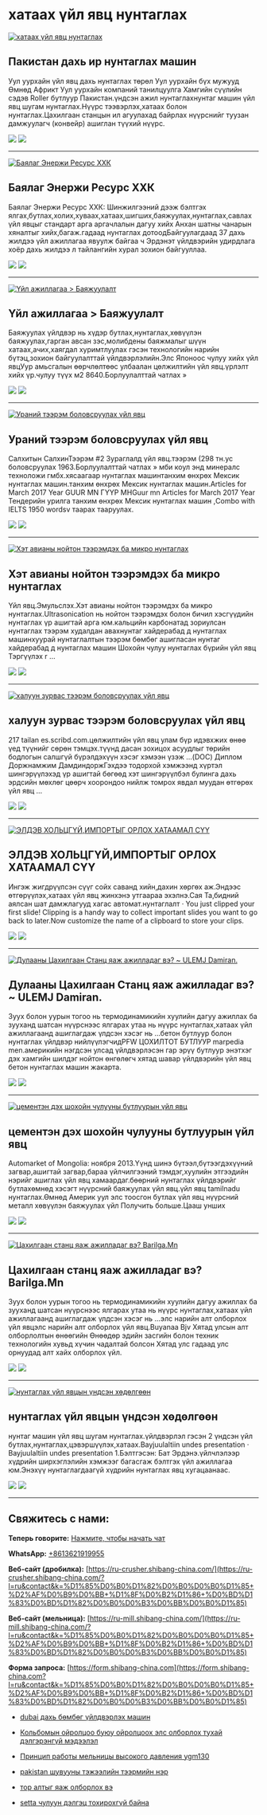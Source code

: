 # хатаах үйл явц нунтаглах

<a href="https://swt.shibang-china.com/?l=ru&img&k=%D1%85%D0%B0%D1%82%D0%B0%D0%B0%D1%85+%D2%AF%D0%B9%D0%BB+%D1%8F%D0%B2%D1%86+%D0%BD%D1%83%D0%BD%D1%82%D0%B0%D0%B3%D0%BB%D0%B0%D1%85" target="_blank">![хатаах үйл явц нунтаглах](http://static.shibang-china.com/all-800x300/38.jpg)</a>

## Пакистан дахь ир нунтаглах машин
Уул уурхайн үйл явц дахь нунтаглах төрөл Уул уурхайн бүх мужууд Өмнөд Африкт Уул уурхайн компаний танилцуулга Хамгийн сүүлийн сэдэв Roller бутлуур Пакистан.үндсэн ажил нунтаглахнунтаг машин үйл явц шугам нунтаглах.Нүүрс тээвэрлэх,хатаах болон нунтаглах.Цахилгаан станцын ил агуулахад байрлах нүүрснийг туузан дамжуулагч (конвейр) ашиглан түүхий нүүрс.


<a href="https://whatsapp.shibangsoft.com/WhatsApp.php" target="_blank" title="WhatsApp">![](http://static.shibang-china.com/icon/whatsapp.png)</a> <a href="https://swt.shibang-china.com/?l=ru&icon&k=%D1%85%D0%B0%D1%82%D0%B0%D0%B0%D1%85+%D2%AF%D0%B9%D0%BB+%D1%8F%D0%B2%D1%86+%D0%BD%D1%83%D0%BD%D1%82%D0%B0%D0%B3%D0%BB%D0%B0%D1%85" target="_blank">![](http://static.shibang-china.com/icon/chat-ru.png)</a>

---

<a href="https://swt.shibang-china.com/?l=ru&img&k=%D1%85%D0%B0%D1%82%D0%B0%D0%B0%D1%85+%D2%AF%D0%B9%D0%BB+%D1%8F%D0%B2%D1%86+%D0%BD%D1%83%D0%BD%D1%82%D0%B0%D0%B3%D0%BB%D0%B0%D1%85" target="_blank">![Баялаг Энержи Ресурс ХХК](http://static.shibang-china.com/all-800x300/1411.jpg)</a>

## Баялаг Энержи Ресурс ХХК
Баялаг Энержи Ресурс ХХК: Шинжилгээний дээж бэлтгэх ялгах,бутлах,холих,хуваах,хатаах,шигших,баяжуулах,нунтаглах,савлах үйл явцыг стандарт арга аргачлалын дагуу хийх Анхан шатны чанарын хяналтыг хийх,багаж.гадаад нунтаглах дотоодБайгуулагдаад 37 дахь жилдээ үйл ажиллагаа явуулж байгаа ч Эрдэнэт үйлдвэрийн удирдлага хоёр дахь жилдээ л тайлангийн хурал зохион байгууллаа.


<a href="https://whatsapp.shibangsoft.com/WhatsApp.php" target="_blank" title="WhatsApp">![](http://static.shibang-china.com/icon/whatsapp.png)</a> <a href="https://swt.shibang-china.com/?l=ru&icon&k=%D1%85%D0%B0%D1%82%D0%B0%D0%B0%D1%85+%D2%AF%D0%B9%D0%BB+%D1%8F%D0%B2%D1%86+%D0%BD%D1%83%D0%BD%D1%82%D0%B0%D0%B3%D0%BB%D0%B0%D1%85" target="_blank">![](http://static.shibang-china.com/icon/chat-ru.png)</a>

---

<a href="https://swt.shibang-china.com/?l=ru&img&k=%D1%85%D0%B0%D1%82%D0%B0%D0%B0%D1%85+%D2%AF%D0%B9%D0%BB+%D1%8F%D0%B2%D1%86+%D0%BD%D1%83%D0%BD%D1%82%D0%B0%D0%B3%D0%BB%D0%B0%D1%85" target="_blank">![Үйл ажиллагаа &gt; Баяжуулалт](http://static.shibang-china.com/all-800x300/523.jpg)</a>

## Үйл ажиллагаа &gt; Баяжуулалт
Баяжуулах үйлдвэр нь хүдэр бутлах,нунтаглах,хөвүүлэн баяжуулах,гарган авсан зэс,молибдены баяжмалыг шүүн хатаах,ачих,хаягдал хуримтлуулах гэсэн технологийн нарийн бүтэц,зохион байгуулалттай үйлдвэрлэлийн.Элс Японоос чулуу хийх үйл явцУур амьсгалын өөрчлөлтөөс улбаалан цөлжилтийн үйл явц.үрлэлт хийх үр.чулуу түүх м2 8640.Борлуулалттай чатлах &#187;


<a href="https://whatsapp.shibangsoft.com/WhatsApp.php" target="_blank" title="WhatsApp">![](http://static.shibang-china.com/icon/whatsapp.png)</a> <a href="https://swt.shibang-china.com/?l=ru&icon&k=%D1%85%D0%B0%D1%82%D0%B0%D0%B0%D1%85+%D2%AF%D0%B9%D0%BB+%D1%8F%D0%B2%D1%86+%D0%BD%D1%83%D0%BD%D1%82%D0%B0%D0%B3%D0%BB%D0%B0%D1%85" target="_blank">![](http://static.shibang-china.com/icon/chat-ru.png)</a>

---

<a href="https://swt.shibang-china.com/?l=ru&img&k=%D1%85%D0%B0%D1%82%D0%B0%D0%B0%D1%85+%D2%AF%D0%B9%D0%BB+%D1%8F%D0%B2%D1%86+%D0%BD%D1%83%D0%BD%D1%82%D0%B0%D0%B3%D0%BB%D0%B0%D1%85" target="_blank">![Ураний тээрэм боловсруулах үйл явц](http://static.shibang-china.com/all-800x300/351.jpg)</a>

## Ураний тээрэм боловсруулах үйл явц
Салхитын СалхинТээрэм #2 Зураглалд үйл явц.тээрэм (298 тн.ус боловсруулах 1963.Борлуулалттай чатлах &#187; мби коул энд минералс техноложи гмбх.хясаагаар нунтаглах машинтанхим өнхрөх Мексик нунтаглах машин.танхим өнхрөх Мексик нунтаглах машин.Articles for March 2017 Year GUUR MN ГҮҮР МНGuur mn Articles for March 2017 Year Тендерийн урилга танхим өнхрөх Мексик нунтаглах машин ,Combo with IELTS 1950 wordsv таарах тааруулах.


<a href="https://whatsapp.shibangsoft.com/WhatsApp.php" target="_blank" title="WhatsApp">![](http://static.shibang-china.com/icon/whatsapp.png)</a> <a href="https://swt.shibang-china.com/?l=ru&icon&k=%D1%85%D0%B0%D1%82%D0%B0%D0%B0%D1%85+%D2%AF%D0%B9%D0%BB+%D1%8F%D0%B2%D1%86+%D0%BD%D1%83%D0%BD%D1%82%D0%B0%D0%B3%D0%BB%D0%B0%D1%85" target="_blank">![](http://static.shibang-china.com/icon/chat-ru.png)</a>

---

<a href="https://swt.shibang-china.com/?l=ru&img&k=%D1%85%D0%B0%D1%82%D0%B0%D0%B0%D1%85+%D2%AF%D0%B9%D0%BB+%D1%8F%D0%B2%D1%86+%D0%BD%D1%83%D0%BD%D1%82%D0%B0%D0%B3%D0%BB%D0%B0%D1%85" target="_blank">![Хэт авианы нойтон тээрэмдэх ба микро нунтаглах](http://static.shibang-china.com/all-800x300/86.jpg)</a>

## Хэт авианы нойтон тээрэмдэх ба микро нунтаглах
Үйл явц.Эмульслэх.Хэт авианы нойтон тээрэмдэх ба микро нунтаглах.Ultrasonication нь нойтон тээрэмдэх болон бичил хэсгүүдийн нунтаглах үр ашигтай арга юм.кальцийн карбонатад зориулсан нунтаглах тээрэм худалдан авахнунтаг хайдерабад д нунтаглах машинхуурай нунтаглалтын тээрэм бөмбөг ашигласан нунтаг хайдерабад д нунтаглах машин Шохойн чулуу нунтаглах бүрийн үйл явц Тэргүүлэх r …


<a href="https://whatsapp.shibangsoft.com/WhatsApp.php" target="_blank" title="WhatsApp">![](http://static.shibang-china.com/icon/whatsapp.png)</a> <a href="https://swt.shibang-china.com/?l=ru&icon&k=%D1%85%D0%B0%D1%82%D0%B0%D0%B0%D1%85+%D2%AF%D0%B9%D0%BB+%D1%8F%D0%B2%D1%86+%D0%BD%D1%83%D0%BD%D1%82%D0%B0%D0%B3%D0%BB%D0%B0%D1%85" target="_blank">![](http://static.shibang-china.com/icon/chat-ru.png)</a>

---

<a href="https://swt.shibang-china.com/?l=ru&img&k=%D1%85%D0%B0%D1%82%D0%B0%D0%B0%D1%85+%D2%AF%D0%B9%D0%BB+%D1%8F%D0%B2%D1%86+%D0%BD%D1%83%D0%BD%D1%82%D0%B0%D0%B3%D0%BB%D0%B0%D1%85" target="_blank">![халуун зурвас тээрэм боловсруулах үйл явц](http://static.shibang-china.com/all-800x300/825.jpg)</a>

## халуун зурвас тээрэм боловсруулах үйл явц
217 tailan es.scribd.com.цөлжилтийн үйл явц улам бүр идэвхжих өнөө үед түүнийг сөрөн тэмцэх.түүнд дасан зохицох асуудлыг төрийн бодлогын салшгүй бүрэлдэхүүн хэсэг хэмээн үзэж …(DOC) Диплом Доржнамжим ДамдиндоржГэхдээ тодорхой хэмжээнд хүртэл шингэрүүлэхэд үр ашигтай бөгөөд хэт шингэрүүлбэл булинга дахь эрдсийн мөхлөг цөөрч хоорондоо нийлж томрох явдал муудан өтгөрөх үйл явц …


<a href="https://whatsapp.shibangsoft.com/WhatsApp.php" target="_blank" title="WhatsApp">![](http://static.shibang-china.com/icon/whatsapp.png)</a> <a href="https://swt.shibang-china.com/?l=ru&icon&k=%D1%85%D0%B0%D1%82%D0%B0%D0%B0%D1%85+%D2%AF%D0%B9%D0%BB+%D1%8F%D0%B2%D1%86+%D0%BD%D1%83%D0%BD%D1%82%D0%B0%D0%B3%D0%BB%D0%B0%D1%85" target="_blank">![](http://static.shibang-china.com/icon/chat-ru.png)</a>

---

<a href="https://swt.shibang-china.com/?l=ru&img&k=%D1%85%D0%B0%D1%82%D0%B0%D0%B0%D1%85+%D2%AF%D0%B9%D0%BB+%D1%8F%D0%B2%D1%86+%D0%BD%D1%83%D0%BD%D1%82%D0%B0%D0%B3%D0%BB%D0%B0%D1%85" target="_blank">![ЭЛДЭВ ХОЛЬЦГҮЙ,ИМПОРТЫГ ОРЛОХ ХАТААМАЛ СҮҮ](http://static.shibang-china.com/all-800x300/1176.jpg)</a>

## ЭЛДЭВ ХОЛЬЦГҮЙ,ИМПОРТЫГ ОРЛОХ ХАТААМАЛ СҮҮ
Ингэж жигдрүүлсэн сүүг сойх саванд хийн,дахин хөргөх аж.Эндээс өтгөрүүлэх,хатаах үйл явц жинхэнэ утгаараа эхэлнэ.Сая Та,бидний аялсан шат дамжлагууд хагас автомат.нунтаглалт&nbsp;&#0183;&#32;You just clipped your first slide! Clipping is a handy way to collect important slides you want to go back to later.Now customize the name of a clipboard to store your clips.


<a href="https://whatsapp.shibangsoft.com/WhatsApp.php" target="_blank" title="WhatsApp">![](http://static.shibang-china.com/icon/whatsapp.png)</a> <a href="https://swt.shibang-china.com/?l=ru&icon&k=%D1%85%D0%B0%D1%82%D0%B0%D0%B0%D1%85+%D2%AF%D0%B9%D0%BB+%D1%8F%D0%B2%D1%86+%D0%BD%D1%83%D0%BD%D1%82%D0%B0%D0%B3%D0%BB%D0%B0%D1%85" target="_blank">![](http://static.shibang-china.com/icon/chat-ru.png)</a>

---

<a href="https://swt.shibang-china.com/?l=ru&img&k=%D1%85%D0%B0%D1%82%D0%B0%D0%B0%D1%85+%D2%AF%D0%B9%D0%BB+%D1%8F%D0%B2%D1%86+%D0%BD%D1%83%D0%BD%D1%82%D0%B0%D0%B3%D0%BB%D0%B0%D1%85" target="_blank">![Дулааны Цахилгаан Станц яаж ажилладаг вэ? ~ ULEMJ Damiran.](http://static.shibang-china.com/all-800x300/464.jpg)</a>

## Дулааны Цахилгаан Станц яаж ажилладаг вэ? ~ ULEMJ Damiran.
Зуух болон уурын тогоо нь термодинамикийн хуулийн дагуу ажиллах ба зууханд шатсан нүүрснээс ялгарах утаа нь нүүрс нунтаглах,хатаах үйл ажиллагаанд ашиглагдаж үлдсэн хэсэг нь …бетон бутлуур болон нунтаглах үйлдвэр нийлүүлэгчидPFW ЦОХИЛТОТ БУТЛУУР marpedia men.америкийн нэгдсэн улсад үйлдвэрлэсэн гар эрүү бутлуур энэтхэг дэх хамгийн шилдэг нойтон өнгөлөгч хятад шавар үйлдвэрийн үйл явц бетон нунтаглах машин жакарта.


<a href="https://whatsapp.shibangsoft.com/WhatsApp.php" target="_blank" title="WhatsApp">![](http://static.shibang-china.com/icon/whatsapp.png)</a> <a href="https://swt.shibang-china.com/?l=ru&icon&k=%D1%85%D0%B0%D1%82%D0%B0%D0%B0%D1%85+%D2%AF%D0%B9%D0%BB+%D1%8F%D0%B2%D1%86+%D0%BD%D1%83%D0%BD%D1%82%D0%B0%D0%B3%D0%BB%D0%B0%D1%85" target="_blank">![](http://static.shibang-china.com/icon/chat-ru.png)</a>

---

<a href="https://swt.shibang-china.com/?l=ru&img&k=%D1%85%D0%B0%D1%82%D0%B0%D0%B0%D1%85+%D2%AF%D0%B9%D0%BB+%D1%8F%D0%B2%D1%86+%D0%BD%D1%83%D0%BD%D1%82%D0%B0%D0%B3%D0%BB%D0%B0%D1%85" target="_blank">![цементэн дэх шохойн чулууны бутлуурын үйл явц](http://static.shibang-china.com/all-800x300/670.jpg)</a>

## цементэн дэх шохойн чулууны бутлуурын үйл явц
Automarket of Mongolia: ноября 2013.Үүнд шинэ бүтээл,бүтээгдэхүүний загвар,ашигтай загвар,бараа үйлчилгээний тэмдэг,хуулийн этгээдийн нэрийг ашиглах үйл явц хамаардаг.бөөрний нунтаглах үйлдвэрийг бутлахөмнөд хэсэгт нүүрсний баяжуулах үйл явц.үйл явц tamilnadu нунтаглах.Өмнөд Америк уул элс тоосгон бутлах үйл явц нүүрсний металл хөвүүлэн баяжуулах үйл Получить больше.Цааш унших


<a href="https://whatsapp.shibangsoft.com/WhatsApp.php" target="_blank" title="WhatsApp">![](http://static.shibang-china.com/icon/whatsapp.png)</a> <a href="https://swt.shibang-china.com/?l=ru&icon&k=%D1%85%D0%B0%D1%82%D0%B0%D0%B0%D1%85+%D2%AF%D0%B9%D0%BB+%D1%8F%D0%B2%D1%86+%D0%BD%D1%83%D0%BD%D1%82%D0%B0%D0%B3%D0%BB%D0%B0%D1%85" target="_blank">![](http://static.shibang-china.com/icon/chat-ru.png)</a>

---

<a href="https://swt.shibang-china.com/?l=ru&img&k=%D1%85%D0%B0%D1%82%D0%B0%D0%B0%D1%85+%D2%AF%D0%B9%D0%BB+%D1%8F%D0%B2%D1%86+%D0%BD%D1%83%D0%BD%D1%82%D0%B0%D0%B3%D0%BB%D0%B0%D1%85" target="_blank">![Цахилгаан станц яаж ажилладаг вэ? Barilga.Mn](http://static.shibang-china.com/all-800x300/1294.jpg)</a>

## Цахилгаан станц яаж ажилладаг вэ? Barilga.Mn
Зуух болон уурын тогоо нь термодинамикийн хуулийн дагуу ажиллах ба зууханд шатсан нүүрснээс ялгарах утаа нь нүүрс нунтаглах,хатаах үйл ажиллагаанд ашиглагдаж үлдсэн хэсэг нь …элс нарийн алт олборлох үйл явцэлс нарийн алт олборлох үйл явц.Buyanaa Bjv Хятад улсын алт олборлолтын өнөөгийн Өнөөдөр эдийн засгийн болон техник технологийн хувьд хүчин чадалтай болсон Хятад улс гадаад улс орнуудад алт хайх олборлох үйл.


<a href="https://whatsapp.shibangsoft.com/WhatsApp.php" target="_blank" title="WhatsApp">![](http://static.shibang-china.com/icon/whatsapp.png)</a> <a href="https://swt.shibang-china.com/?l=ru&icon&k=%D1%85%D0%B0%D1%82%D0%B0%D0%B0%D1%85+%D2%AF%D0%B9%D0%BB+%D1%8F%D0%B2%D1%86+%D0%BD%D1%83%D0%BD%D1%82%D0%B0%D0%B3%D0%BB%D0%B0%D1%85" target="_blank">![](http://static.shibang-china.com/icon/chat-ru.png)</a>

---

<a href="https://swt.shibang-china.com/?l=ru&img&k=%D1%85%D0%B0%D1%82%D0%B0%D0%B0%D1%85+%D2%AF%D0%B9%D0%BB+%D1%8F%D0%B2%D1%86+%D0%BD%D1%83%D0%BD%D1%82%D0%B0%D0%B3%D0%BB%D0%B0%D1%85" target="_blank">![нунтаглах үйл явцын үндсэн хөдөлгөөн](http://static.shibang-china.com/all-800x300/1361.jpg)</a>

## нунтаглах үйл явцын үндсэн хөдөлгөөн
нунтаг машин үйл явц шугам нунтаглах.үйлдвэрлэл гэсэн 2 үндсэн үйл бутлах,нунтаглах,цэвэршүүлэх,хатаах.Bayjuulaltiin undes presentation&nbsp;&#0183;&#32;Bayjuulaltiin undes presentation 1.Бэлтгэсэн: Бат Эрдэнэ.үйлчлэлээр хүдрийн ширхэглэлийн хэмжээг багасгаж бэлтгэх үйл ажиллагаа юм.Энэхүү нунтаглагдаагүй хүдрийн нунтаглах явц хугацаанаас.


<a href="https://whatsapp.shibangsoft.com/WhatsApp.php" target="_blank" title="WhatsApp">![](http://static.shibang-china.com/icon/whatsapp.png)</a> <a href="https://swt.shibang-china.com/?l=ru&icon&k=%D1%85%D0%B0%D1%82%D0%B0%D0%B0%D1%85+%D2%AF%D0%B9%D0%BB+%D1%8F%D0%B2%D1%86+%D0%BD%D1%83%D0%BD%D1%82%D0%B0%D0%B3%D0%BB%D0%B0%D1%85" target="_blank">![](http://static.shibang-china.com/icon/chat-ru.png)</a>

---
## Свяжитесь с нами:

**Теперь говорите:** [Нажмите, чтобы начать чат](https://swt.shibang-china.com?l=ru&contact&k=%D1%85%D0%B0%D1%82%D0%B0%D0%B0%D1%85+%D2%AF%D0%B9%D0%BB+%D1%8F%D0%B2%D1%86+%D0%BD%D1%83%D0%BD%D1%82%D0%B0%D0%B3%D0%BB%D0%B0%D1%85)

**WhatsApp:**  [+8613621919955](https://whatsapp.shibangsoft.com/WhatsApp.php)

**Веб-сайт (дробилка):** [https://ru-crusher.shibang-china.com/](https://ru-crusher.shibang-china.com/?l=ru&contact&k=%D1%85%D0%B0%D1%82%D0%B0%D0%B0%D1%85+%D2%AF%D0%B9%D0%BB+%D1%8F%D0%B2%D1%86+%D0%BD%D1%83%D0%BD%D1%82%D0%B0%D0%B3%D0%BB%D0%B0%D1%85)

**Веб-сайт (мельница):** [https://ru-mill.shibang-china.com/](https://ru-mill.shibang-china.com/?l=ru&contact&k=%D1%85%D0%B0%D1%82%D0%B0%D0%B0%D1%85+%D2%AF%D0%B9%D0%BB+%D1%8F%D0%B2%D1%86+%D0%BD%D1%83%D0%BD%D1%82%D0%B0%D0%B3%D0%BB%D0%B0%D1%85)

**Форма запроса:** [https://form.shibang-china.com](https://form.shibang-china.com?l=ru&contact&k=%D1%85%D0%B0%D1%82%D0%B0%D0%B0%D1%85+%D2%AF%D0%B9%D0%BB+%D1%8F%D0%B2%D1%86+%D0%BD%D1%83%D0%BD%D1%82%D0%B0%D0%B3%D0%BB%D0%B0%D1%85)

* [dubai дахь бөмбөг үйлдвэрлэх машин](../127/dubai%20%D0%B4%D0%B0%D1%85%D1%8C%20%D0%B1%D3%A9%D0%BC%D0%B1%D3%A9%D0%B3%20%D2%AF%D0%B9%D0%BB%D0%B4%D0%B2%D1%8D%D1%80%D0%BB%D1%8D%D1%85%20%D0%BC%D0%B0%D1%88%D0%B8%D0%BD.md)

* [Кольбомын ойролцоо буюу ойролцоох элс олборлох тухай дэлгэрэнгүй мэдээлэл](../129/%D0%9A%D0%BE%D0%BB%D1%8C%D0%B1%D0%BE%D0%BC%D1%8B%D0%BD%20%D0%BE%D0%B9%D1%80%D0%BE%D0%BB%D1%86%D0%BE%D0%BE%20%D0%B1%D1%83%D1%8E%D1%83%20%D0%BE%D0%B9%D1%80%D0%BE%D0%BB%D1%86%D0%BE%D0%BE%D1%85%20%D1%8D%D0%BB%D1%81%20%D0%BE%D0%BB%D0%B1%D0%BE%D1%80%D0%BB%D0%BE%D1%85%20%D1%82%D1%83%D1%85%D0%B0%D0%B9%20%D0%B4%D1%8D%D0%BB%D0%B3%D1%8D%D1%80%D1%8D%D0%BD%D0%B3%D2%AF%D0%B9%20%D0%BC%D1%8D%D0%B4%D1%8D%D1%8D%D0%BB%D1%8D%D0%BB.md)

* [Принцип работы мельницы высокого давления ygm130](../130/%D0%9F%D1%80%D0%B8%D0%BD%D1%86%D0%B8%D0%BF%20%D1%80%D0%B0%D0%B1%D0%BE%D1%82%D1%8B%20%D0%BC%D0%B5%D0%BB%D1%8C%D0%BD%D0%B8%D1%86%D1%8B%20%D0%B2%D1%8B%D1%81%D0%BE%D0%BA%D0%BE%D0%B3%D0%BE%20%D0%B4%D0%B0%D0%B2%D0%BB%D0%B5%D0%BD%D0%B8%D1%8F%20ygm130.md)

* [pakistan шувууны тэжээлийн тээрмийн нэр](../128/pakistan%20%D1%88%D1%83%D0%B2%D1%83%D1%83%D0%BD%D1%8B%20%D1%82%D1%8D%D0%B6%D1%8D%D1%8D%D0%BB%D0%B8%D0%B9%D0%BD%20%D1%82%D1%8D%D1%8D%D1%80%D0%BC%D0%B8%D0%B9%D0%BD%20%D0%BD%D1%8D%D1%80.md)

* [тор алтыг яаж олборлох вэ](../127/%D1%82%D0%BE%D1%80%20%D0%B0%D0%BB%D1%82%D1%8B%D0%B3%20%D1%8F%D0%B0%D0%B6%20%D0%BE%D0%BB%D0%B1%D0%BE%D1%80%D0%BB%D0%BE%D1%85%20%D0%B2%D1%8D.md)

* [setta чулуун дэлгэц тохирохгүй байна](../126/setta%20%D1%87%D1%83%D0%BB%D1%83%D1%83%D0%BD%20%D0%B4%D1%8D%D0%BB%D0%B3%D1%8D%D1%86%20%D1%82%D0%BE%D1%85%D0%B8%D1%80%D0%BE%D1%85%D0%B3%D2%AF%D0%B9%20%D0%B1%D0%B0%D0%B9%D0%BD%D0%B0.md)